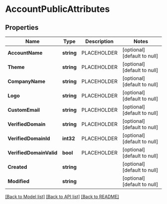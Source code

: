 # AccountPublicAttributes

## Properties
Name | Type | Description | Notes
------------ | ------------- | ------------- | -------------
**AccountName** | **string** | PLACEHOLDER | [optional] [default to null]
**Theme** | **string** | PLACEHOLDER | [optional] [default to null]
**CompanyName** | **string** | PLACEHOLDER | [optional] [default to null]
**Logo** | **string** | PLACEHOLDER | [optional] [default to null]
**CustomEmail** | **string** | PLACEHOLDER | [optional] [default to null]
**VerifiedDomain** | **string** | PLACEHOLDER | [optional] [default to null]
**VerifiedDomainId** | **int32** | PLACEHOLDER | [optional] [default to null]
**VerifiedDomainValid** | **bool** | PLACEHOLDER | [optional] [default to null]
**Created** | **string** |  | [optional] [default to null]
**Modified** | **string** |  | [optional] [default to null]

[[Back to Model list]](../README.md#documentation-for-models) [[Back to API list]](../README.md#documentation-for-api-endpoints) [[Back to README]](../README.md)


